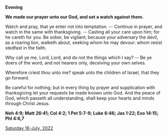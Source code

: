 **Evening**

**We made our prayer unto our God, and set a watch against them.**
 
Watch and pray, that ye enter not into temptation. -- Continue in prayer, and watch in the same with thanksgiving. -- Casting all your care upon him; for he careth for you. Be sober, be vigilant; because your adversary the devil, as a roaring lion, walketh about, seeking whom he may devour: whom resist stedfast in the faith.
 
Why call ye me, Lord, Lord, and do not the things which I say? -- Be ye doers of the word, and not hearers only, deceiving your own selves.
 
Wherefore criest thou unto me? speak unto the children of Israel, that they go forward.
 
Be careful for nothing; but in every thing by prayer and supplication with thanksgiving let your requests be made known unto God. And the peace of God, which passeth all understanding, shall keep your hearts and minds through Christ Jesus.  

**Neh 4:9; Matt 26:41; Col 4:2; 1 Pet 5:7-9; Luke 6:46; Jas 1:22; Exo 14:15; Phl 4:6,7**

[Saturday 16-July, 2022](https://t.me/daily_light)
